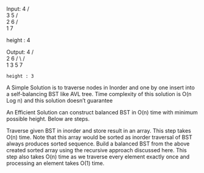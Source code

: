 Input:
          4
        /   \
       3     5
      /       \
     2         6
    /           \
   1             7

   height : 4

Output:
         4
       /    \
      2      6
    /  \    /  \
    1    3  5    7

    height : 3



A Simple Solution is to traverse nodes in Inorder and one by one insert into a self-balancing BST like AVL tree.
Time complexity of this solution is O(n Log n) and this solution doesn’t guarantee

An Efficient Solution can construct balanced BST in O(n) time with minimum possible height. Below are steps.

Traverse given BST in inorder and store result in an array. This step takes O(n) time. Note that this array would be sorted as inorder traversal of BST always produces sorted sequence.
Build a balanced BST from the above created sorted array using the recursive approach discussed here. This step also takes O(n) time as we traverse every element exactly once and processing an element takes O(1) time.
